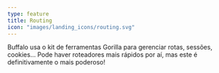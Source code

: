 ```yaml
---
type: feature
title: Routing
icon: "images/landing_icons/routing.svg"
---
```


Buffalo usa o kit de ferramentas Gorilla para gerenciar rotas, sessões, cookies...
Pode haver roteadores mais rápidos por aí, mas este é definitivamente o mais poderoso!